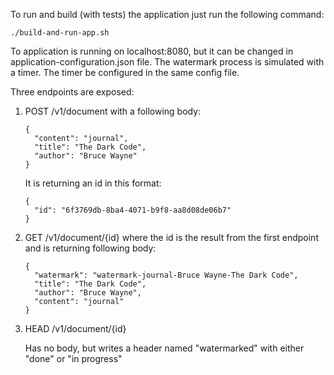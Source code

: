 To run and build (with tests) the application just run the following command:
```
./build-and-run-app.sh
```
To application is running on localhost:8080, but it can be changed in application-configuration.json file.
The watermark process is simulated with a timer. The timer be configured in the same config file.

Three endpoints are exposed:

1. POST /v1/document with a following body:
    ```
    {
      "content": "journal",
      "title": "The Dark Code",
      "author": "Bruce Wayne"
    }
    ```
    It is returning an id in this format:
    ```
    {
      "id": "6f3769db-8ba4-4071-b9f8-aa8d08de06b7"
    }
    ```
2. GET /v1/document/{id} where the id is the result from the first endpoint and is returning following body:
    ```
    {
      "watermark": "watermark-journal-Bruce Wayne-The Dark Code",
      "title": "The Dark Code",
      "author": "Bruce Wayne",
      "content": "journal"
    }
    ```
3. HEAD /v1/document/{id} 

    Has no body, but writes a header named "watermarked" with either "done" or "in progress" 